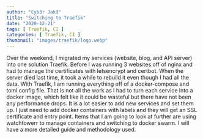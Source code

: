 ```yaml
---
author: "Cyb3r Jak3"
title: "Switching to Traefik"
date: "2020-12-21"
tags: [ Traefik, CI ]
categories: [ Traefik, CI ]
thumbnail: "images/traefik/logo.webp"
---
```

Over the weekend, I migrated my services (website, blog, and API server) into one solution Traefik. Before I was running 3 websites off of nginx and had to manage the certificates with letsencrypt and certbot. When the server died last time, it took a while to rebuild it even though I had all the data. With Traefik, I am running everything off of a docker-compose and toml config file. That is not all the work as I had to turn each service into a docker image, which felt like it could be wasteful but there have not been any performance drops. It is a lot easier to add new services and set them up. I just need to add docker containers with labels and they will get an SSL certificate and entry point. Items that I am going to look at further are using watchtowerr to manage containers and switching to docker swarm. I will have a more detailed guide and methodology used.
